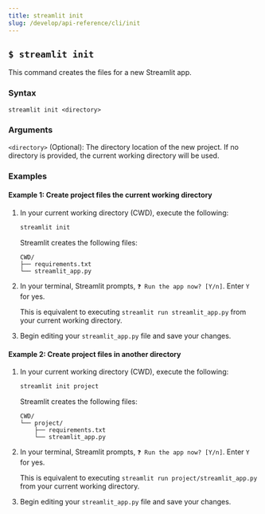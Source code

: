 ```yaml
---
title: streamlit init
slug: /develop/api-reference/cli/init
---
```


## `$ streamlit init`

This command creates the files for a new Streamlit app.

### Syntax

```
streamlit init <directory>
```

### Arguments

`<directory>` (Optional): The directory location of the new project. If no directory is provided, the current working directory will be used.

### Examples

#### Example 1: Create project files the current working directory

1. In your current working directory (CWD), execute the following:

   ```bash
   streamlit init
   ```

   Streamlit creates the following files:
   ```
   CWD/
   ├── requirements.txt
   └── streamlit_app.py
   ```

2. In your terminal, Streamlit prompts, `❓ Run the app now? [Y/n]`. Enter `Y` for yes.

   This is equivalent to executing `streamlit run streamlit_app.py` from your current working directory.

3. Begin editing your `streamlit_app.py` file and save your changes.

#### Example 2: Create project files in another directory

1. In your current working directory (CWD), execute the following:

   ```bash
   streamlit init project
   ```

   Streamlit creates the following files:
   ```
   CWD/
   └── project/
       ├── requirements.txt
       └── streamlit_app.py
   ```

2. In your terminal, Streamlit prompts, `❓ Run the app now? [Y/n]`. Enter `Y` for yes.

   This is equivalent to executing `streamlit run project/streamlit_app.py` from your current working directory.

3. Begin editing your `streamlit_app.py` file and save your changes.
